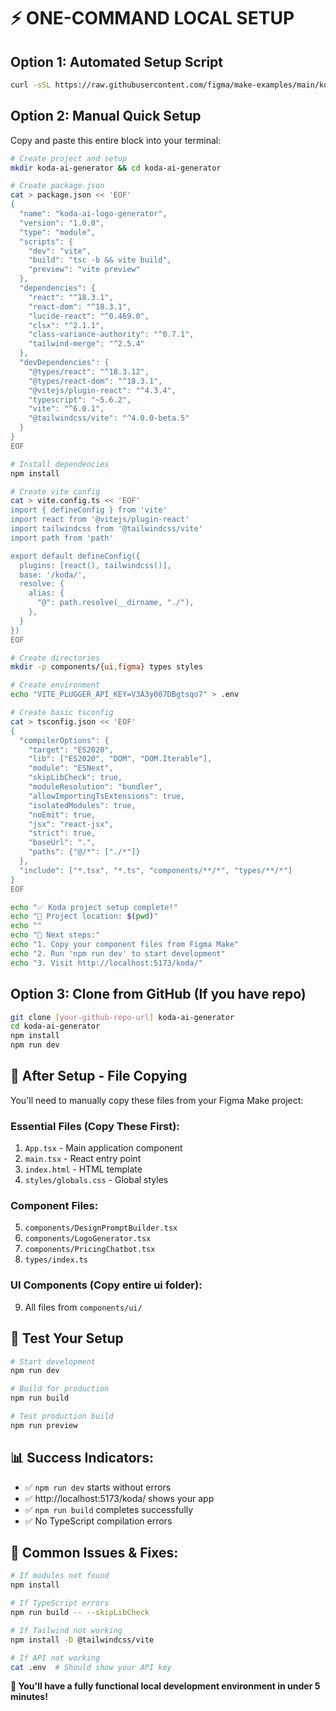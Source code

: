 # ⚡ **ONE-COMMAND LOCAL SETUP**

## **Option 1: Automated Setup Script**
```bash
curl -sSL https://raw.githubusercontent.com/figma/make-examples/main/koda-setup.sh | bash
```

## **Option 2: Manual Quick Setup** 
Copy and paste this entire block into your terminal:

```bash
# Create project and setup
mkdir koda-ai-generator && cd koda-ai-generator

# Create package.json
cat > package.json << 'EOF'
{
  "name": "koda-ai-logo-generator",
  "version": "1.0.0",
  "type": "module",
  "scripts": {
    "dev": "vite",
    "build": "tsc -b && vite build",
    "preview": "vite preview"
  },
  "dependencies": {
    "react": "^18.3.1",
    "react-dom": "^18.3.1",
    "lucide-react": "^0.469.0",
    "clsx": "^2.1.1",
    "class-variance-authority": "^0.7.1", 
    "tailwind-merge": "^2.5.4"
  },
  "devDependencies": {
    "@types/react": "^18.3.12",
    "@types/react-dom": "^18.3.1",
    "@vitejs/plugin-react": "^4.3.4",
    "typescript": "~5.6.2",
    "vite": "^6.0.1",
    "@tailwindcss/vite": "^4.0.0-beta.5"
  }
}
EOF

# Install dependencies
npm install

# Create vite config
cat > vite.config.ts << 'EOF'
import { defineConfig } from 'vite'
import react from '@vitejs/plugin-react'
import tailwindcss from '@tailwindcss/vite'
import path from 'path'

export default defineConfig({
  plugins: [react(), tailwindcss()],
  base: '/koda/',
  resolve: {
    alias: {
      "@": path.resolve(__dirname, "./"),
    },
  }
})
EOF

# Create directories
mkdir -p components/{ui,figma} types styles

# Create environment
echo "VITE_PLUGGER_API_KEY=V3A3y007DBgtsqo7" > .env

# Create basic tsconfig
cat > tsconfig.json << 'EOF'
{
  "compilerOptions": {
    "target": "ES2020",
    "lib": ["ES2020", "DOM", "DOM.Iterable"], 
    "module": "ESNext",
    "skipLibCheck": true,
    "moduleResolution": "bundler",
    "allowImportingTsExtensions": true,
    "isolatedModules": true,
    "noEmit": true,
    "jsx": "react-jsx",
    "strict": true,
    "baseUrl": ".",
    "paths": {"@/*": ["./*"]}
  },
  "include": ["*.tsx", "*.ts", "components/**/*", "types/**/*"]
}
EOF

echo "✅ Koda project setup complete!"
echo "📁 Project location: $(pwd)"
echo ""  
echo "🔧 Next steps:"
echo "1. Copy your component files from Figma Make"
echo "2. Run 'npm run dev' to start development"
echo "3. Visit http://localhost:5173/koda/"
```

## **Option 3: Clone from GitHub (If you have repo)**
```bash
git clone [your-github-repo-url] koda-ai-generator
cd koda-ai-generator
npm install
npm run dev
```

## **🎯 After Setup - File Copying**
You'll need to manually copy these files from your Figma Make project:

### **Essential Files (Copy These First):**
1. `App.tsx` - Main application component
2. `main.tsx` - React entry point
3. `index.html` - HTML template
4. `styles/globals.css` - Global styles

### **Component Files:**
5. `components/DesignPromptBuilder.tsx`
6. `components/LogoGenerator.tsx` 
7. `components/PricingChatbot.tsx`
8. `types/index.ts`

### **UI Components (Copy entire ui folder):**
9. All files from `components/ui/` 

## **🧪 Test Your Setup**
```bash
# Start development
npm run dev

# Build for production  
npm run build

# Test production build
npm run preview
```

## **📊 Success Indicators:**
- ✅ `npm run dev` starts without errors
- ✅ http://localhost:5173/koda/ shows your app
- ✅ `npm run build` completes successfully
- ✅ No TypeScript compilation errors

## **🔧 Common Issues & Fixes:**
```bash
# If modules not found
npm install

# If TypeScript errors
npm run build -- --skipLibCheck

# If Tailwind not working
npm install -D @tailwindcss/vite

# If API not working
cat .env  # Should show your API key
```

**🚀 You'll have a fully functional local development environment in under 5 minutes!**